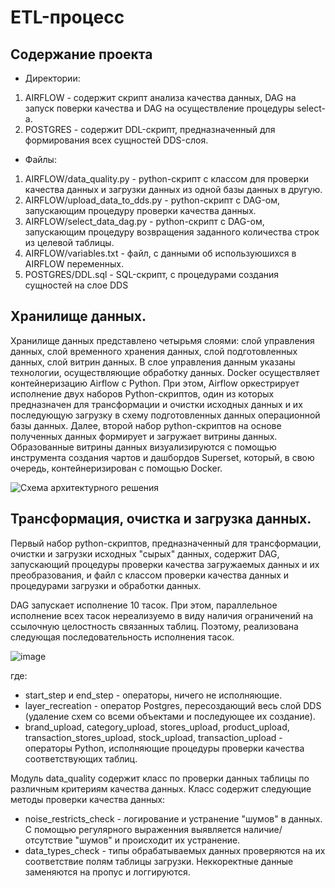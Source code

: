 # ETL-процесс

## Содержание проекта
* Директории:
1. AIRFLOW - содержит скрипт анализа качества данных, DAG на запуск поверки качества и DAG на осуществление процедуры select-а.
2. POSTGRES - содержит DDL-скрипт, предназначенный для формирования всех сущностей DDS-слоя.
* Файлы:
1. AIRFLOW/data_quality.py - python-скрипт с классом для проверки качества данных и загрузки данных из одной базы данных в другую.
2. AIRFLOW/upload_data_to_dds.py - python-скрипт с DAG-ом, запускающим процедуру проверки качества данных.
3. AIRFLOW/select_data_dag.py - python-скрипт с DAG-ом, запускающим процедуру возвращения заданного количества строк из целевой таблицы.
4. AIRFLOW/variables.txt - файл, с данными об используюшихся в AIRFLOW переменных.
5. POSTGRES/DDL.sql - SQL-скрипт, с процедурами создания сущностей на слое DDS

## Хранилище данных.
Хранилище данных представлено четырьмя слоями: слой управления данных, слой временного хранения данных,
слой подготовленных данных, слой витрин данных.
В слое управления данным указаны технологии, осуществляющие обработку данных. Docker осуществляет контейнеризацию Airflow с Python.
При этом, Airflow оркестрирует исполнение двух наборов Python-скриптов, один из которых предназначен для трансформации и очистки исходных
данных и их последующую загрузку в схему подготовленных данных операционной базы данных.
Далее, второй набор python-скриптов на основе полученных данных формирует и загружает витрины данных. Образованные витрины данных
визуализируются с помощью инструмента создания чартов и дашбордов Superset, который, в свою очередь, контейнеризирован с помощью Docker.


![Схема архитектурного решения](https://github.com/asetimankulov/internship/assets/98170451/113a49fe-1646-446c-980b-fa714f21d505)


## Трансформация, очистка и загрузка данных.

Первый набор python-скриптов, предназначенный для трансформации, очистки и загрузки исходных "сырых" данных, содержит DAG, запускающий процедуры
проверки качества загружаемых данных и их преобразования, и файл с классом проверки качества данных и процедурами загрузки и обработки данных.

DAG запускает исполнение 10 тасок. При этом, параллельное исполнение всех тасок нереализуемо в виду наличия ограничений на ссылочную целостность
связанных таблиц. Поэтому, реализована следующая последовательность исполнения тасок.

![image](https://github.com/asetimankulov/internship/assets/98170451/7d236256-0c15-451c-b75a-10fd6b6a9bc1)

где:
* start_step и end_step - операторы, ничего не исполняющие.
* layer_recreation - оператор Postgres, пересоздающий весь слой DDS (удаление схем со всеми объектами и последующее их создание).
* brand_upload, category_upload, stores_upload, product_upload, transaction_stores_upload, stock_upload, transaction_upload - операторы Python,
исполняющие процедуры проверки качества соответствующих таблиц.


Модуль data_quality содержит класс по проверки данных таблицы по различным критериям качества данных.
Класс содержит следующие методы проверки качества данных:
* noise_restricts_check - логирование и устранение "шумов" в данных. С помощью регулярного выраженния выявляется наличие/отсутствие "шумов"
и происходит их устранение.
* data_types_check - типы обрабатываемых данных проверяются на их соответствие полям таблицы загрузки. Неккоректные данные заменяются
на пропус и логгируются.














